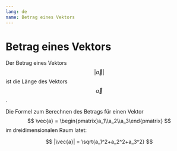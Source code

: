 ```yaml
---
lang: de
name: Betrag eines Vektors
---
```


# Betrag eines Vektors

Der Betrag eines Vektors $$ | \vec{a} | $$ ist die Länge des Vektors $$ \vec{a} $$.

Die Formel zum Berechnen des Betrags für einen Vektor $$ \vec{a} = \begin{pmatrix}a_1\\a_2\\a_3\end{pmatrix} $$ im dreidimensionalen Raum latet:

$$ |\vec{a}| = \sqrt{a_1^2+a_2^2+a_3^2} $$
